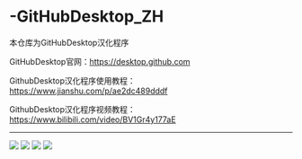 # -GitHubDesktop_ZH
本仓库为GitHubDesktop汉化程序

GitHubDesktop官网：https://desktop.github.com

GithubDesktop汉化程序使用教程：https://www.jianshu.com/p/ae2dc489dddf

GithubDesktop汉化程序视频教程：https://www.bilibili.com/video/BV1Gr4y177aE



---

![](https://upload-images.jianshu.io/upload_images/8833471-dc6e889bce3744a6.jpg?imageMogr2/auto-orient/strip%7CimageView2/2/w/1240)
![](https://upload-images.jianshu.io/upload_images/8833471-b3b88a710a2afbb5.png?imageMogr2/auto-orient/strip%7CimageView2/2/w/1240)
![](https://upload-images.jianshu.io/upload_images/8833471-f215d172dbe85d58.png?imageMogr2/auto-orient/strip%7CimageView2/2/w/1240)
![](https://upload-images.jianshu.io/upload_images/8833471-47a6f6f125ee06cd.png?imageMogr2/auto-orient/strip%7CimageView2/2/w/1240)
